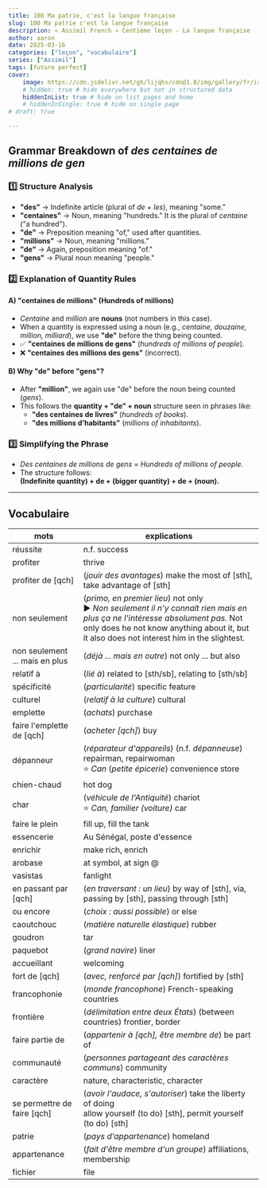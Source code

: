 ```yaml
---
title: 100 Ma patrie, c'est la langue française
slug: 100 Ma patrie c'est la langue française
description: « Assimil French » Centième leçon - La langue française
author: aaron
date: 2025-03-16
categories: ["leçon", "vocabulaire"]
series: ["Assimil"]
tags: [future perfect]
cover: 
    image: https://cdn.jsdelivr.net/gh/lijqhs/cdn@1.8/img/gallery/fr/isaiah-b-Fc7hOSm1LhI-unsplash.jpg
    # hidden: true # hide everywhere but not in structured data
    hiddenInList: true # hide on list pages and home
    # hiddenInSingle: true # hide on single page
# draft: true

---
```


## Grammar Breakdown of *des centaines de millions de gen*


### **1️⃣ Structure Analysis**  
- **"des"** → Indefinite article (plural of *de* + *les*), meaning "some."  
- **"centaines"** → Noun, meaning "hundreds." It is the plural of *centaine* ("a hundred").  
- **"de"** → Preposition meaning "of," used after quantities.  
- **"millions"** → Noun, meaning "millions."  
- **"de"** → Again, preposition meaning "of."  
- **"gens"** → Plural noun meaning "people."  


### **2️⃣ Explanation of Quantity Rules**  

#### **A) "centaines de millions" (Hundreds of millions)**  
- *Centaine* and *million* are **nouns** (not numbers in this case).  
- When a quantity is expressed using a noun (e.g., *centaine, douzaine, million, milliard*), we use **"de"** before the thing being counted.  
- ✅ **"centaines de millions de gens"** (*hundreds of millions of people*).  
- ❌ **"centaines des millions des gens"** (incorrect).  

#### **B) Why "de" before "gens"?**  
- After **"million"**, we again use "de" before the noun being counted (*gens*).  
- This follows the **quantity + "de" + noun** structure seen in phrases like:  
  - **"des centaines de livres"** (*hundreds of books*).  
  - **"des millions d’habitants"** (*millions of inhabitants*).  


### **3️⃣ Simplifying the Phrase**  
- *Des centaines de millions de gens* = *Hundreds of millions of people.*  
- The structure follows:  
  **(Indefinite quantity) + de + (bigger quantity) + de + (noun).**  

---


## Vocabulaire

| mots | explications |
| ---- | ---- | 
| réussite | n.f. success |
| profiter | thrive |
| profiter de [qch] | (*jouir des avantages*) make the most of [sth], take advantage of [sth] |
| non seulement | (*primo, en premier lieu*) not only </br> ▶︎ *Non seulement il n'y connaît rien mais en plus ça ne l'intéresse absolument pas.* Not only does he not know anything about it, but it also does not interest him in the slightest. |
| non seulement ... mais en plus | (*déjà ... mais en outre*) not only ... but also |
| relatif à | (*lié à*) related to [sth/sb], relating to [sth/sb] |
| spécificité | (*particularité*) specific feature |
| culturel | (*relatif à la culture*) cultural | 
| emplette | (*achats*) purchase |
| faire l'emplette de [qch] | (*acheter [qch]*) buy |
| dépanneur | (*réparateur d'appareils*) (n.f. *dépanneuse*) repairman, repairwoman </br> ⭐ *Can* (*petite épicerie*) convenience store |
| chien-chaud | hot dog |
| char | (*véhicule de l'Antiquité*) chariot </br> ⭐ *Can, familier (voiture)* car |
| faire le plein | fill up, fill the tank |
| essencerie | Au Sénégal, poste d'essence |
| enrichir | make rich, enrich |
| arobase | at symbol, at sign @ |
| vasistas | fanlight |
| en passant par [qch] | (*en traversant : un lieu*) by way of [sth], via, passing by [sth], passing through [sth] |
| ou encore | (*choix : aussi possible*) or else |
| caoutchouc | (*matière naturelle élastique*) rubber |
| goudron | tar |
| paquebot | (*grand navire*) liner |
| accueillant | welcoming |
| fort de [qch] | (*avec, renforcé par [qch]*) fortified by [sth] |
| francophonie | (*monde francophone*) French-speaking countries |
| frontière | (*délimitation entre deux États*) (between countries) frontier, border |
| faire partie de | (*appartenir à [qch], être membre de*) be part of |
| communauté | (*personnes partageant des caractères communs*) community |
| caractère | nature, characteristic, character |
| se permettre de faire [qch] | (*avoir l'audace, s'autoriser*) take the liberty of doing </br> allow yourself (to do) [sth], permit yourself (to do) [sth] |
| patrie | (*pays d'appartenance*) homeland |
| appartenance | (*fait d'être membre d'un groupe*) affiliations, membership |
| fichier | file |
